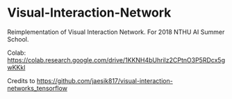 # Visual-Interaction-Network
Reimplementation of Visual Interaction Network. For 2018 NTHU AI Summer School.

Colab: https://colab.research.google.com/drive/1KKNH4bUhrilz2CPtnO3P5RDcx5gwKKkl

Credits to https://github.com/jaesik817/visual-interaction-networks_tensorflow
